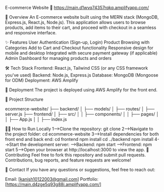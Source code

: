 E-commerce Website
🚀 https://main.d1wvq74357rqkq.amplifyapp.com/

📖 Overview
    An E-commerce website built using the MERN stack (MongoDB, Express.js, React.js, Node.js). This application allows users to browse products, add items to their cart, and proceed with checkout in a seamless and responsive interface.

✨ Features
   User Authentication (Sign-up, Login)
   Product Browsing with Categories
   Add to Cart and Checkout functionality
   Responsive design for mobile and desktop
   Integrated with secure payment gateway (if applicable)
   Admin Dashboard for managing products and orders

🛠️ Tech Stack
    Frontend: React.js, Tailwind CSS (or any CSS framework you've used)
    Backend: Node.js, Express.js
    Database: MongoDB (Mongoose for ODM)
    Deployment: AWS Amplify

🚀 Deployment
   The project is deployed using AWS Amplify for the front end.

📂 Project Structure

ecommerce-website/
├── backend/
│   ├── models/
│   ├── routes/
│   ├── server.js
├── frontend/
│   ├── src/
│   │   ├── components/
│   │   ├── pages/
│   │   ├── App.js
│   │   ├── index.js


🧑‍💻 How to Run Locally
1-->Clone the repository:
    git clone <repository-url>
2-->Navigate to the project folder:
    cd ecommerce-website
3-->Install dependencies for both front end and back end:
    cd frontend
    npm install
    cd ../backend
    npm install
4-->Start the development server:
   -->Backend:
      npm start
   -->Frontend:
      npm start
5-->Open your browser at http://localhost:3000 to view the app.
🤝 Contributing
    Feel free to fork this repository and submit pull requests. Contributions, bug reports, and feature requests are welcome!

📧 Contact
   If you have any questions or suggestions, feel free to reach out:

Email: [kanish10122003@gmail.com]
Portfolio: [https://main.d4zge5q93g88i.amplifyapp.com/]


